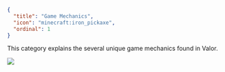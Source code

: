 ```json
{
  "title": "Game Mechanics",
  "icon": "minecraft:iron_pickaxe",
  "ordinal": 1
}
```

This category explains the several unique game mechanics found in Valor.









![](valor_core:textures/miscellaneous/art_bottom.png)